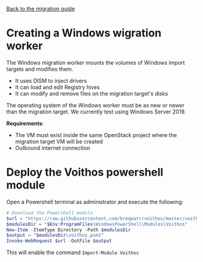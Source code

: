 [Back to the migration guide](/vmware-migration.html)


# Creating a Windows wigration worker

The Windows migration worker mounts the volumes of Windows import targets and modifies them.

- It uses DISM to inject drivers
- It can load and edit Registry hives
- It can modify and remove files on the migration target's disks

The operating system of the Windows worker must be as new or newer than the migration target. We
currently test using Windows Server 2019.

**Requirements**:

- The VM must exist inside the same OpenStack project where the migration target VM will be created
- Outbound internet connection


# Deploy the Voithos powershell module

Open a Powershell terminal as administrator and execute the following:

```ps1
# Download the Powershell module
$url = "https://raw.githubusercontent.com/breqwatr/voithos/master/voithos.psm1"
$modulesDir = "$Env:ProgramFiles\WindowsPowerShell\Modules\Voithos"
New-Item -ItemType Directory -Path $modulesDir
$output = "$modulesDir\voithos.psm1"
Invoke-WebRequest $url -OutFile $output
```

This will enable the command `Import-Module Voithos`

